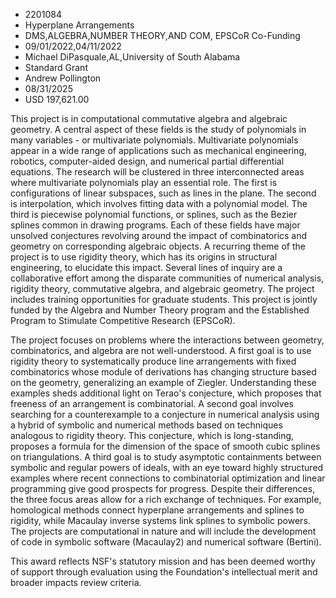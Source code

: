 
* 2201084
* Hyperplane Arrangements
* DMS,ALGEBRA,NUMBER THEORY,AND COM, EPSCoR Co-Funding
* 09/01/2022,04/11/2022
* Michael DiPasquale,AL,University of South Alabama
* Standard Grant
* Andrew Pollington
* 08/31/2025
* USD 197,621.00

This project is in computational commutative algebra and algebraic geometry. A
central aspect of these fields is the study of polynomials in many variables -
or multivariate polynomials. Multivariate polynomials appear in a wide range of
applications such as mechanical engineering, robotics, computer-aided design,
and numerical partial differential equations. The research will be clustered in
three interconnected areas where multivariate polynomials play an essential
role. The first is configurations of linear subspaces, such as lines in the
plane. The second is interpolation, which involves fitting data with a
polynomial model. The third is piecewise polynomial functions, or splines, such
as the Bezier splines common in drawing programs. Each of these fields have
major unsolved conjectures revolving around the impact of combinatorics and
geometry on corresponding algebraic objects. A recurring theme of the project is
to use rigidity theory, which has its origins in structural engineering, to
elucidate this impact. Several lines of inquiry are a collaborative effort among
the disparate communities of numerical analysis, rigidity theory, commutative
algebra, and algebraic geometry. The project includes training opportunities for
graduate students. This project is jointly funded by the Algebra and Number
Theory program and the Established Program to Stimulate Competitive Research
(EPSCoR).

The project focuses on problems where the interactions between geometry,
combinatorics, and algebra are not well-understood. A first goal is to use
rigidity theory to systematically produce line arrangements with fixed
combinatorics whose module of derivations has changing structure based on the
geometry, generalizing an example of Ziegler. Understanding these examples sheds
additional light on Terao's conjecture, which proposes that freeness of an
arrangement is combinatorial. A second goal involves searching for a
counterexample to a conjecture in numerical analysis using a hybrid of symbolic
and numerical methods based on techniques analogous to rigidity theory. This
conjecture, which is long-standing, proposes a formula for the dimension of the
space of smooth cubic splines on triangulations. A third goal is to study
asymptotic containments between symbolic and regular powers of ideals, with an
eye toward highly structured examples where recent connections to combinatorial
optimization and linear programming give good prospects for progress. Despite
their differences, the three focus areas allow for a rich exchange of
techniques. For example, homological methods connect hyperplane arrangements and
splines to rigidity, while Macaulay inverse systems link splines to symbolic
powers. The projects are computational in nature and will include the
development of code in symbolic software (Macaulay2) and numerical software
(Bertini).

This award reflects NSF's statutory mission and has been deemed worthy of
support through evaluation using the Foundation's intellectual merit and broader
impacts review criteria.
